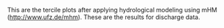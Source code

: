 This are the tercile plots after applying hydrological modeling using mHM (http://www.ufz.de/mhm). These are the results for discharge data.
